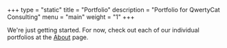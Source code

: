 +++
type = "static"
title = "Portfolio"
description = "Portfolio for QwertyCat Consulting"
menu = "main"
weight = "1"
+++

We're just getting started. For now, check out each of our individual portfolios at the <a href="/about">About</a> page.
